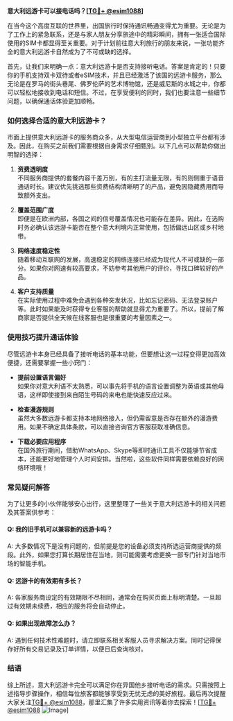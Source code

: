 **意大利远游卡可以接电话吗？[[TG💪+ @esim1088](https://t.me/s/esim1088)]**

在当今这个高度互联的世界里，出国旅行时保持通讯畅通变得尤为重要。无论是为了工作上的紧急联系，还是与家人朋友分享旅途中的精彩瞬间，拥有一张适合国际使用的SIM卡都显得至关重要。对于计划前往意大利旅行的朋友来说，一张功能齐全的意大利远游卡自然成为了不可或缺的选择。

首先，让我们来明确一点：意大利远游卡是否支持接听电话。答案是肯定的！只要你的手机支持双卡双待或者eSIM技术，并且已经激活了该国的远游卡服务，那么无论是在罗马的街头巷尾、佛罗伦萨的艺术博物馆，还是威尼斯的水城之中，你都可以轻松地接收到电话和短信。不过，在享受便利的同时，我们也要注意一些细节问题，以确保通话体验更加顺畅。

### **如何选择合适的意大利远游卡？**

市面上提供意大利远游卡的服务商众多，从大型电信运营商到小型独立平台都有涉及。因此，在购买之前我们需要根据自身需求仔细甄别。以下几点可以帮助你做出明智的选择：

1. **资费透明度**  
   不同服务商提供的套餐内容千差万别，有的主打流量无限，有的则侧重于语音通话时长。建议优先挑选那些资费结构清晰明了的产品，避免因隐藏费用而导致额外支出。

2. **覆盖范围广度**  
   即便是在欧洲内部，各国之间的信号覆盖情况也可能存在差异。因此，在选购时务必确认该远游卡能否在整个意大利境内正常使用，包括偏远山区或乡村地带。

3. **网络速度稳定性**  
   随着移动互联网的发展，高速稳定的网络连接已经成为现代人不可或缺的一部分。如果你对网速有较高要求，不妨参考其他用户的评价，寻找口碑较好的产品。

4. **客户支持质量**  
   在实际使用过程中难免会遇到各种突发状况，比如忘记密码、无法登录账户等。此时如果能及时获得专业客服的帮助就显得尤为重要了。所以，提前了解商家是否提供全天候在线客服也是很重要的考量因素之一。

### **使用技巧提升通话体验**

尽管远游卡本身已经具备了接听电话的基本功能，但要想让这一过程变得更加高效便捷，还需要掌握一些小窍门：

- **提前设置语言偏好**  
  如果你对意大利语不太熟悉，可以事先将手机的语言设置调整为英语或其他母语，这样即使接到来自陌生号码的来电也能快速反应过来。
  
- **检查漫游规则**  
  虽然大多数远游卡都支持本地网络接入，但仍需留意是否存在额外的漫游费用。如果不确定具体条款，可以直接咨询官方客服获取准确信息。

- **下载必要应用程序**  
  在国外旅行期间，借助WhatsApp、Skype等即时通讯工具不仅能够节省成本，还能更好地管理个人时间安排。当然啦，这些软件同样需要依赖良好的网络环境哦！

### **常见疑问解答**

为了让更多的小伙伴能够安心出行，这里整理了一些关于意大利远游卡的相关问题及其答案供参考：

#### Q: 我的旧手机可以兼容新的远游卡吗？
A: 大多数情况下是没有问题的，但前提是您的设备必须支持所选运营商提供的频段。此外，如果您打算长期居住在当地，则可能需要考虑更换一部专门针对当地市场的智能手机。

#### Q: 远游卡的有效期有多长？
A: 各家服务商设定的有效期限不尽相同，通常会在购买页面上标明清楚。一旦超过有效期未续费，相应的服务将会自动停止。

#### Q: 如果出现故障怎么办？
A: 遇到任何技术性难题时，请立即联系相关客服人员寻求解决方案。同时记得保存好所有交易记录及订单详情，以便日后查询核对。

### **结语**

综上所述，意大利远游卡完全可以满足你在异国他乡接听电话的需求。只需按照上述指导步骤操作，相信每位旅客都能够享受到无忧无虑的美好旅程。最后再次提醒大家关注[TG💪+ @esim1088](https://t.me/s/esim1088)，那里汇集了许多实用资讯等着你去探索！[[TG💪+ @esim1088](https://t.me/s/esim1088) ![Image](https://i.postimg.cc/4NQfJmqS/Snipaste-2025-05-13-00-14-12.png)]